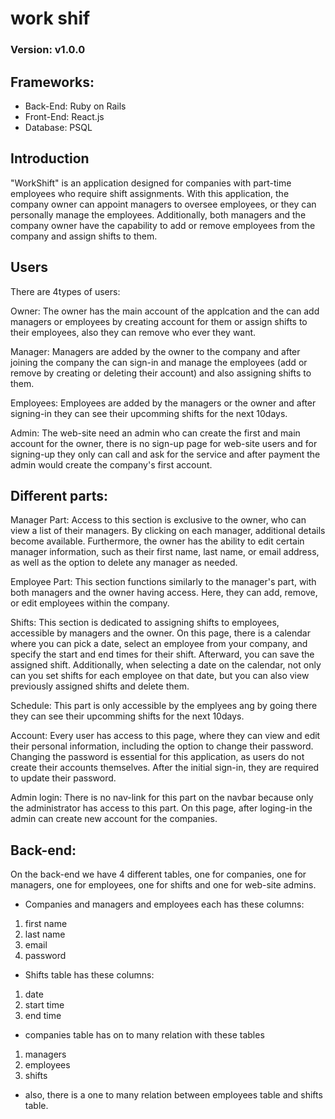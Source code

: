 # work shif
### Version: v1.0.0
## Frameworks: 
- Back-End: Ruby on Rails
- Front-End: React.js
- Database: PSQL

## Introduction
"WorkShift" is an application designed for companies with part-time employees who require shift assignments. With this application, the company owner can appoint managers to oversee employees, or they can personally manage the employees. Additionally, both managers and the company owner have the capability to add or remove employees from the company and assign shifts to them.

## Users
There are 4types of users:

Owner:
    The owner has the main account of the applcation and the can add managers or employees by creating account for them or assign shifts to their employees, also they can remove who ever they want.

Manager:
    Managers are added by the owner to the company and after joining the company the can sign-in and manage the employees (add or remove by creating or deleting their account) and also assigning shifts to them.

Employees:
    Employees are added by the managers or the owner and after signing-in they can see their upcomming shifts for the next 10days.

Admin:
    The web-site need an admin who can create the first and main account for the owner, there is no sign-up page for web-site users and for signing-up they only can call and ask for the service and after payment the admin would create the company's first account.

## Different parts:

Manager Part:
    Access to this section is exclusive to the owner, who can view a list of their managers. By clicking on each manager, additional details become available. Furthermore, the owner has the ability to edit certain manager information, such as their first name, last name, or email address, as well as the option to delete any manager as needed.

Employee Part:
    This section functions similarly to the manager's part, with both managers and the owner having access. Here, they can add, remove, or edit employees within the company.

Shifts:
    This section is dedicated to assigning shifts to employees, accessible by managers and the owner. On this page, there is a calendar where you can pick a date, select an employee from your company, and specify the start and end times for their shift. Afterward, you can save the assigned shift.
    Additionally, when selecting a date on the calendar, not only can you set shifts for each employee on that date, but you can also view previously assigned shifts and delete them.

Schedule:
    This part is only accessible by the emplyees ang by going there they can see their upcomming shifts for the next 10days.

Account:
    Every user has access to this page, where they can view and edit their personal information, including the option to change their password. Changing the password is essential for this application, as users do not create their accounts themselves. After the initial sign-in, they are required to update their password.

Admin login:
    There is no nav-link for this part on the navbar because only the administrator has access to this part. On this page, after loging-in the admin can create new account for the companies.

 ## Back-end:
 On the back-end we have 4 different tables, one for companies, one for managers, one for employees, one for shifts and one for web-site admins.
- Companies and managers and employees each has these columns:
1) first name
2) last name
3) email
4) password

- Shifts table has these columns:
1) date
2) start time
3) end time

- companies table has on to many relation with these tables
1) managers
2) employees
3) shifts

- also, there is a one to many relation between employees table and shifts table.
